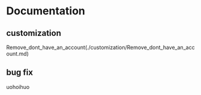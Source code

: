 # Documentation
## customization
Remove_dont_have_an_account(./customization/Remove_dont_have_an_account.md)
## bug fix
uohoihuo
